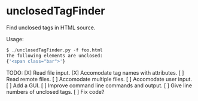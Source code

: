 # unclosedTagFinder
Find unclosed tags in HTML source.

Usage:
```py
$ ./unclosedTagFinder.py -f foo.html 
The following elements are unclosed:
{'<span class="bar">'}
```

TODO:
[X] Read file input.
[X] Accomodate tag names with attributes.
[ ] Read remote files.
[ ] Accomodate multiple files.
[ ] Accomodate user input.
[ ] Add a GUI.
[ ] Improve command line commands and output.
[ ] Give line numbers of unclosed tags.
[ ] Fix code?